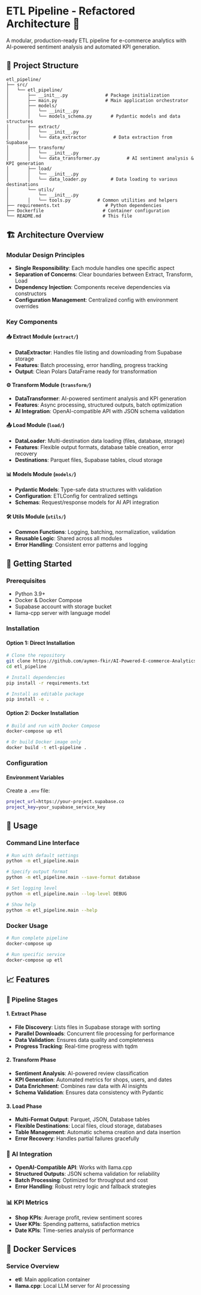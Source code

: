 # ETL Pipeline - Refactored Architecture 🚀

A modular, production-ready ETL pipeline for e-commerce analytics with AI-powered sentiment analysis and automated KPI generation.

## 📁 Project Structure

```
etl_pipeline/
├── src/
│   └── etl_pipeline/
│       ├── __init__.py              # Package initialization
│       ├── main.py                  # Main application orchestrator
│       ├── models/
│       │   └── __init__.py     
│       │   └── models_schema.py       # Pydantic models and data structures
│       ├── extract/
│       │   └── __init__.py
│       │   └── data_extractor          # Data extraction from Supabase
│       ├── transform/
│       │   └── __init__.py  
│       │   └── data_transformer.py          # AI sentiment analysis & KPI generation
│       ├── load/
│       │   └── __init__.py   
│       │   └── data_loader.py         # Data loading to various destinations
│       └── utils/
│           └── __init__.py  
│       │   └── tools.py          # Common utilities and helpers
├── requirements.txt                 # Python dependencies                      
├── Dockerfile                      # Container configuration              
└── README.md                       # This file
```

## 🏗️ Architecture Overview

### **Modular Design Principles**
- **Single Responsibility**: Each module handles one specific aspect
- **Separation of Concerns**: Clear boundaries between Extract, Transform, Load
- **Dependency Injection**: Components receive dependencies via constructors
- **Configuration Management**: Centralized config with environment overrides

### **Key Components**

#### **📥 Extract Module (`extract/`)**
- **DataExtractor**: Handles file listing and downloading from Supabase storage
- **Features**: Batch processing, error handling, progress tracking
- **Output**: Clean Polars DataFrame ready for transformation

#### **⚙️ Transform Module (`transform/`)**
- **DataTransformer**: AI-powered sentiment analysis and KPI generation
- **Features**: Async processing, structured outputs, batch optimization
- **AI Integration**: OpenAI-compatible API with JSON schema validation

#### **📤 Load Module (`load/`)**
- **DataLoader**: Multi-destination data loading (files, database, storage)
- **Features**: Flexible output formats, database table creation, error recovery
- **Destinations**: Parquet files, Supabase tables, cloud storage

#### **📊 Models Module (`models/`)**
- **Pydantic Models**: Type-safe data structures with validation
- **Configuration**: ETLConfig for centralized settings
- **Schemas**: Request/response models for AI API integration

#### **🛠️ Utils Module (`utils/`)**
- **Common Functions**: Logging, batching, normalization, validation
- **Reusable Logic**: Shared across all modules
- **Error Handling**: Consistent error patterns and logging

## 🚀 Getting Started

### **Prerequisites**
- Python 3.9+
- Docker & Docker Compose
- Supabase account with storage bucket
- llama-cpp server with language model

### **Installation**

#### **Option 1: Direct Installation**
```bash
# Clone the repository
git clone https://github.com/aymen-fkir/AI-Powered-E-commerce-Analytics.git
cd etl_pipeline

# Install dependencies
pip install -r requirements.txt

# Install as editable package
pip install -e .
```

#### **Option 2: Docker Installation**
```bash
# Build and run with Docker Compose
docker-compose up etl

# Or build Docker image only
docker build -t etl-pipeline .
```

### **Configuration**

#### **Environment Variables**
Create a `.env` file:
```bash
project_url=https://your-project.supabase.co
project_key=your_supabase_service_key
```


## 🎯 Usage

### **Command Line Interface**
```bash
# Run with default settings
python -m etl_pipeline.main

# Specify output format
python -m etl_pipeline.main --save-format database

# Set logging level
python -m etl_pipeline.main --log-level DEBUG

# Show help
python -m etl_pipeline.main --help
```

### **Docker Usage**
```bash
# Run complete pipeline
docker-compose up

# Run specific service
docker-compose up etl
```

## 📈 Features

### **🔄 Pipeline Stages**

#### **1. Extract Phase**
- **File Discovery**: Lists files in Supabase storage with sorting
- **Parallel Downloads**: Concurrent file processing for performance
- **Data Validation**: Ensures data quality and completeness
- **Progress Tracking**: Real-time progress with tqdm

#### **2. Transform Phase**
- **Sentiment Analysis**: AI-powered review classification
- **KPI Generation**: Automated metrics for shops, users, and dates
- **Data Enrichment**: Combines raw data with AI insights
- **Schema Validation**: Ensures data consistency with Pydantic

#### **3. Load Phase**
- **Multi-Format Output**: Parquet, JSON, Database tables
- **Flexible Destinations**: Local files, cloud storage, databases
- **Table Management**: Automatic schema creation and data insertion
- **Error Recovery**: Handles partial failures gracefully

### **🤖 AI Integration**
- **OpenAI-Compatible API**: Works with llama.cpp
- **Structured Outputs**: JSON schema validation for reliability
- **Batch Processing**: Optimized for throughput and cost
- **Error Handling**: Robust retry logic and fallback strategies

### **📊 KPI Metrics**
- **Shop KPIs**: Average profit, review sentiment scores
- **User KPIs**: Spending patterns, satisfaction metrics
- **Date KPIs**: Time-series analysis of performance


## 🐳 Docker Services

### **Service Overview**
- **etl**: Main application container
- **llama.cpp**: Local LLM server for AI processing
